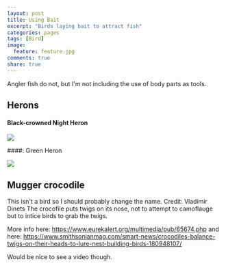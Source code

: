 ```yaml
---
layout: post
title: Using Bait
excerpt: "Birds laying bait to attract fish"
categories: pages
tags: [Bird]
image:
  feature: feature.jpg
comments: true
share: true
---
```


Angler fish do not, but I'm not including the use of body parts as tools.


## Herons

#### Black-crowned Night Heron

<img src='https://github.com/jss367/antools/blob/gh-pages-2.3.4/assets/images/bait/BlackCrownedNightHeronUsingBait3.gif?raw=true' />

####: Green Heron

<img src='https://github.com/jss367/antools/blob/gh-pages-2.3.4/assets/images/bait/green_heron_using_bait.gif?raw=true' />


## Mugger crocodile

This isn't a bird so I should probably change the name.
Credit: Vladimir Dinets
The crocofile puts twigs on its nose, not to attempt to camoflauge but to intice birds to grab the twigs.

More info here: https://www.eurekalert.org/multimedia/pub/65674.php
and here: https://www.smithsonianmag.com/smart-news/crocodiles-balance-twigs-on-their-heads-to-lure-nest-building-birds-180948107/

Would be nice to see a video though.